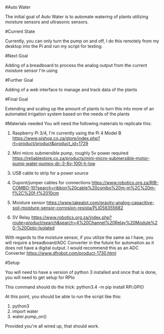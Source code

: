 #Auto Water

The initial goal of Auto Water is to automate watering of plants utilizing moisture sensors and ultrasonic sensors.

#Current State

Currently, you can only turn the pump on and off, I do this remotely from my desktop into the Pi and run my script for testing.

#Next Goal

Adding of a breadboard to process the analog output from the current moisture sensor I'm using

#Further Goal

Adding of a web interface to manage and track data of the plants

#Final Goal

Extending and scaling up the amount of plants to turn this into more of an automated irrigation system based on the needs of the plants

#Materials needed
You will need the following materials to replicate this:
1. Raspberry Pi 3/4, I'm currently using the Pi 4 Model B
https://www.pishop.co.za/store/index.php?rt=product/product&product_id=1729

2. Mini micro submersible pump, roughly 5v power required
https://reliablestore.co.za/products/mini-micro-submersible-motor-pump-water-pumps-dc-3-6v-100l-h-low

3. USB cable to strip for a power source

4. Dupont/jumper cables for connections
https://www.robotics.org.za/RIB-COMBO-10?search=ribbon%20cable%20combo%20m-m%2C%20m-f%2C%20f-f%2010cm

5. Moisture sensor
https://www.takealot.com/gravity-analog-capacitive-soil-moisture-sensor-corrosion-resista/PLID56355682

6. 5V Relay
https://www.robotics.org.za/index.php?route=product/search&search=4%20Channel%20Relay%20Module%20-%20Opto-Isolated

With regards to the moisture sensor, if you utilize the same as I have, you will require a breadboard/ADC Converter in the future for automation as it does not have a digital output. I would recommend this as an ADC Converter https://www.dfrobot.com/product-1730.html

#Setup

You will need to have a version of python 3 installed and once that is done, you will need to get setup for RPIo

This command should do the trick:
python3.4 -m pip install RPi.GPIO

At this point, you should be able to run the script like this:
1. python3
2. import water
3. water.pump_on()

Provided you're all wired up, that should work.
